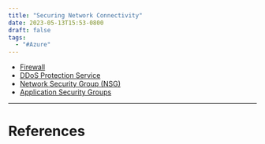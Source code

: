 ```yaml
---
title: "Securing Network Connectivity"
date: 2023-05-13T15:53-0800
draft: false
tags: 
  - "#Azure"
---
```


- [Firewall](/notes/computer/microsoft/azure/security/securing-network-connectivity/firewall)
- [DDoS Protection Service](/notes/computer/microsoft/azure/security/securing-network-connectivity/ddos-protection-service)
- [Network Security Group (NSG)](/notes/computer/microsoft/azure/security/securing-network-connectivity/network-security-group-nsg)
- [Application Security Groups](/notes/computer/microsoft/azure/security/securing-network-connectivity/application-security-groups)


---
# References
